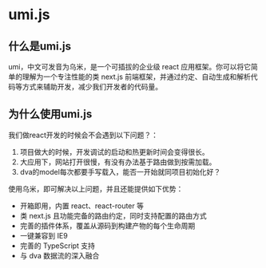 # umi.js

## 什么是umi.js
umi，中文可发音为乌米，是一个可插拔的企业级 react 应用框架。你可以将它简单的理解为一个专注性能的类 next.js 前端框架，并通过约定、自动生成和解析代码等方式来辅助开发，减少我们开发者的代码量。

## 为什么使用umi.js
我们做react开发的时候会不会遇到以下问题？：

1. 项目做大的时候，开发调试的启动和热更新时间会变得很长。
2. 大应用下，网站打开很慢，有没有办法基于路由做到按需加载。
3. dva的model每次都要手写载入，能否一开始就同项目初始化好？

使用乌米，即可解决以上问题，并且还能提供如下优势：

* 开箱即用，内置 react、react-router 等
* 类 next.js 且功能完备的路由约定，同时支持配置的路由方式
* 完善的插件体系，覆盖从源码到构建产物的每个生命周期
* 一键兼容到 IE9
* 完善的 TypeScript 支持
* 与 dva 数据流的深入融合
